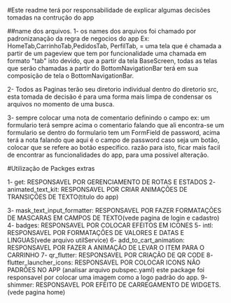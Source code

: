 #Este readme terá por responsabilidade de explicar algumas decisões tomadas na contrução do app

##name dos arquivos.
1- os names dos arquivos foi chamado por padronizanação da regra de negocios do app
Ex: HomeTab,CarrinhoTab,PedidosTab, PerfilTab,  = uma tela que é chamada a partir de um pageview que tem por funcionalidade uma chamada em formato "tab"
isto devido, que a partir da tela BaseScreen, todas as telas que serão chamadas a partir do BottomNavigationBar
terá em sua composição de tela o BottomNavigationBar.

2- Todos as Paginas terão seu diretorio individual dentro do diretorio src, esta tomada de decisão é para
uma forma mais limpa de condensar os arquivos no momento de uma busca.

3- sempre colocar uma nota de comentario definindo o campo
ex: um formulario terá sempre acima o comentario falando que ali encontra-se um formulario
se dentro do formulario tem um FormField de password, acima terá a nota falando que aqui é o campo de password
caso seja um botão, colocar que se refere ao botão especifico.
razão para isto, ficar mais facil de encontrar as funcionalidades do app, para uma possivel alteração.

#Utilização de Packges extras

 1- get: RESPONSAVEL POR GERENCIAMENTO DE ROTAS E ESTADOS
 2- animated_text_kit: RESPONSAVEL POR CRIAR ANIMAÇÕES DE TRANSIÇÕES DE TEXTO(titulo do app)

 3- mask_text_input_formatter: RESPONSAVEL POR FAZER FORMATAÇÕES DE MASCARAS EM CAMPOS DE TEXTO(vede pagina de login e cadastro)
 4- badges: RESPONSAVEL POR COLOCAR EFEITOS EM ICONES
 5- intl: RESPONSAVEL POR FORMATAÇÕES DE VALORES E DATAS E LINGUAS(vede arquivo utilService)
 6- add_to_cart_animation: RESPONSAVEL POR FAZER A ANIMAÇÃO DE LEVAR O ITEM PARA O CARRINHO
 7- qr_flutter: RESPONSAVEL POR CRIAÇÃO DE QR CODE
 8- flutter_launcher_icons: RESPONSAVEL POR COLOCAR ICONS NÃO PADRÕES NO APP (analisar arquivo pubspec.yaml) este package foi responsavel por colocar uma imagem como a logo padrão do app.
 9- shimmer: RESPONSAVEL POR EFEITO DE CARREGAMENTO DE WIDGETS. (vede pagina home)